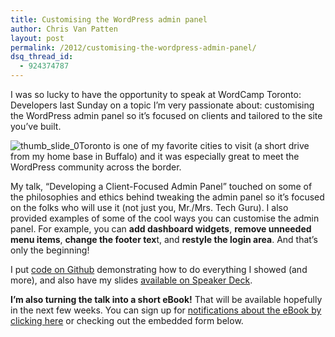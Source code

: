 ```yaml
---
title: Customising the WordPress admin panel
author: Chris Van Patten
layout: post
permalink: /2012/customising-the-wordpress-admin-panel/
dsq_thread_id:
  - 924374787
---
```


I was so lucky to have the opportunity to speak at WordCamp Toronto: Developers last Sunday on a topic I’m very passionate about: customising the WordPress admin panel so it’s focused on clients and tailored to the site you’ve built.



![][1]Toronto is one of my favorite cities to visit (a short drive from my home base in Buffalo) and it was especially great to meet the WordPress community across the border.

 [1]: http://static.vanpattenmedia.com/content/uploads/2012/11/thumb_slide_0.jpg "thumb_slide_0"

My talk, “Developing a Client-Focused Admin Panel” touched on some of the philosophies and ethics behind tweaking the admin panel so it’s focused on the folks who will use it (not just you, Mr./Mrs. Tech Guru). I also provided examples of some of the cool ways you can customise the admin panel. For example, you can **add dashboard widgets**, **remove unneeded menu items**, **change the footer tex**t, and **restyle the login area**. And that’s only the beginning!

I put [code on Github][2] demonstrating how to do everything I showed (and more), and also have my slides [available on Speaker Deck][3].

 [2]: https://github.com/vanpattenmedia/wp-custom-admin
 [3]: https://speakerdeck.com/chrisvanpatten/developing-a-client-focused-admin-panel

**I’m also turning the talk into a short eBook!** That will be available hopefully in the next few weeks. You can sign up for [notifications about the eBook by clicking here][4] or checking out the embedded form below.

 [4]: http://eepurl.com/rwgSz
